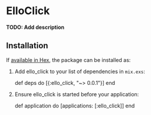 # ElloClick

**TODO: Add description**

## Installation

If [available in Hex](https://hex.pm/docs/publish), the package can be installed as:

  1. Add ello_click to your list of dependencies in `mix.exs`:

        def deps do
          [{:ello_click, "~> 0.0.1"}]
        end

  2. Ensure ello_click is started before your application:

        def application do
          [applications: [:ello_click]]
        end

